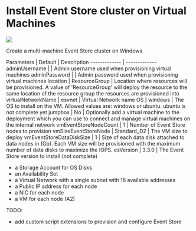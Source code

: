 # Install Event Store cluster on Virtual Machines

<a href="https://portal.azure.com/#create/Microsoft.Template/uri/https%3A%2F%2Fraw.githubusercontent.com%2Fpbolduc%2FEventStore-DevOps%2Fmaster%2Fazure-resource-manager%2FEventStoreCluster%2FTemplates%2FDeploymentTemplate.json#" target="_blank">
    <img src="http://azuredeploy.net/deploybutton.png"/>
</a>

Create a multi-machine Event Store cluster on Windows

Parameters  | Default  | Description
------------- | -------------
adminUsername |  | Admin username used when provisioning virtual machines
adminPassword |  | Admin password used when provisioning virtual machines
location | ResourceGroup | Location where resources will be provisioned.  A value of 'ResourceGroup' will deploy the resource to the same location of the resource group the resources are provisioned into
virtualNetworkName | esvnet | Virtual Network name
OS | windows | The OS to install on the VM. Allowed values are: windows or ubuntu. ubuntu is not complete yet
jumpbox | No | Optionally add a virtual machine to the deployment which you can use to connect and manage virtual machines on the internal network
vmEventStoreNodeCount | 1 | Number of Event Store nodes to provision
vmSizeEventStoreNode | Standard_D2 | The VM size to deploy
vmEventStoreDataDiskSize | 1 | Size of each data disk attached to data nodes in (Gb). Each VM size will be provisioned with the maximum number of data disks to maximize the IOPS.
esVersion | 3.3.0 | The Event Store version to install (not complete)



* a Storage Account for OS Disks
* an Availability Set
* a Virtual Network with a single subnet with 16 available addresses
* a Public IP address for each node
* a NIC for each node
* a VM for each node (A2)

TODO:
* add custom script extensions to provision and configure Event Store
